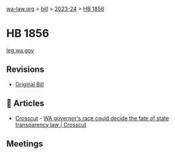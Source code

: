 [wa-law.org](/) > [bill](/bill/) > [2023-24](/bill/2023-24/) > [HB 1856](/bill/2023-24/hb/1856/)

# HB 1856
[leg.wa.gov](https://app.leg.wa.gov/billsummary?BillNumber=1856&Year=2023&Initiative=false)

## Revisions
* [Original Bill](1/)

## 📰 Articles
* [Crosscut](/org/crosscut/) - [WA governor's race could decide the fate of state transparency law | Crosscut](https://crosscut.com/politics/2023/04/wa-governors-race-could-decide-fate-state-transparency-law#:~:text=House%20Bill%201856)

## Meetings